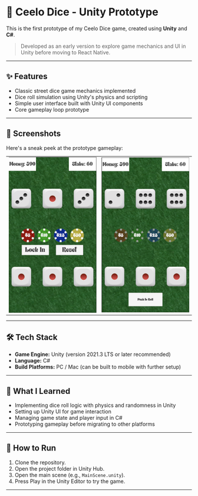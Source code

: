 # 🎲 Ceelo Dice - Unity Prototype

This is the first prototype of my Ceelo Dice game, created using **Unity** and **C#**.

> Developed as an early version to explore game mechanics and UI in Unity before moving to React Native.

---

## ✨ Features

- Classic street dice game mechanics implemented
- Dice roll simulation using Unity's physics and scripting
- Simple user interface built with Unity UI components
- Core gameplay loop prototype

---

## 📸 Screenshots

Here's a sneak peek at the prototype gameplay:

<p align="center">
  <table>
    <tr>
      <td><img src="docs/stake_made_screen_Unity.png" alt="Stake Made" width="400"/></td>
      <td><img src="docs/mid_gameplay_screen_Unity.png" alt="Mid Gameplay" width="400"/></td>
    </tr>
  </table>
</p>

---

## 🛠 Tech Stack

- **Game Engine:** Unity (version 2021.3 LTS or later recommended)
- **Language:** C#
- **Build Platforms:** PC / Mac (can be built to mobile with further setup)

---

## 🧠 What I Learned

- Implementing dice roll logic with physics and randomness in Unity
- Setting up Unity UI for game interaction
- Managing game state and player input in C#
- Prototyping gameplay before migrating to other platforms

---

## 🚀 How to Run

1. Clone the repository.
2. Open the project folder in Unity Hub.
3. Open the main scene (e.g., `MainScene.unity`).
4. Press Play in the Unity Editor to try the game.

---

